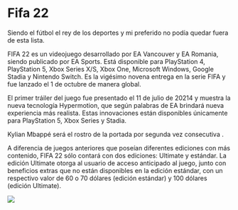 # Fifa 22

Siendo el fútbol el rey de los deportes y mi preferido no podía quedar fuera de esta lista. 

FIFA 22 es un videojuego desarrollado por EA Vancouver y EA Romania, siendo publicado por EA Sports. Está disponible para PlayStation 4, PlayStation 5, Xbox Series X/S, Xbox One, Microsoft Windows, Google Stadia y Nintendo Switch. Es la vigésimo novena entrega en la serie FIFA y fue lanzado el 1 de octubre de manera global.

El primer tráiler del juego fue presentado el 11 de julio de 20214​ y muestra la nueva tecnología Hypermotion, que según palabras de EA brindará nueva experiencia más realista. Estas innovaciones están disponibles únicamente para PlayStation 5, Xbox Series y Stadia.

Kylian Mbappé será el rostro de la portada por segunda vez consecutiva .

A diferencia de juegos anteriores que poseían diferentes ediciones con más contenido, FIFA 22 sólo contará con dos ediciones: Ultimate y estándar. La edición Ultimate otorga al usuario de acceso anticipado al juego, junto con beneficios extras que no están disponibles en la edición estándar, con un respectivo valor de 60 o 70 dólares (edición estándar) y 100 dólares (edición Ultimate). 

![](fifa200_2.jpeg)
